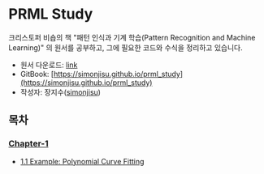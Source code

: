 # PRML Study

크리스토퍼 비숍의 책 "패턴 인식과 기계 학습(Pattern Recognition and Machine Learning)" 의 원서를 공부하고, 그에 필요한 코드와 수식을 정리하고 있습니다.

* 원서 다운로드: [link](https://aka.ms/prml) 
* GitBook: [https://simonjisu.github.io/prml_study](https://simonjisu.github.io/prml_study)
* 작성자: 장지수([simonjisu](https://github.com/simonjisu))

## 목차

### [Chapter-1]()

* [1.1 Example: Polynomial Curve Fitting]()